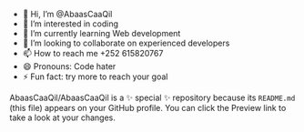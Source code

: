 - 👋 Hi, I’m @AbaasCaaQil
- 👀 I’m interested in coding
- 🌱 I’m currently learning Web development
- 💞️ I’m looking to collaborate on experienced developers
- 📫 How to reach me +252 615820767
- 😄 Pronouns: Code hater
- ⚡ Fun fact: try more to reach your goal


AbaasCaaQil/AbaasCaaQil is a ✨ special ✨ repository because its `README.md` (this file) appears on your GitHub profile.
You can click the Preview link to take a look at your changes.

